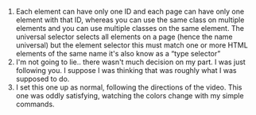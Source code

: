 1. Each element can have only one ID and each page can have only one element with that ID, whereas you can use the same class on multiple elements and you can use multiple classes on the same element. The universal selector selects all elements on a page (hence the name universal) but the element selector  this must match one or more HTML elements of the same name it's also know as a “type selector”
2. I'm not going to lie.. there wasn't much decision on my part. I was just following you. I suppose I was thinking that was roughly what I was supposed to do.
3. I set this one up as normal, following the directions of the video. This one was oddly satisfying, watching the colors change with my simple commands.
